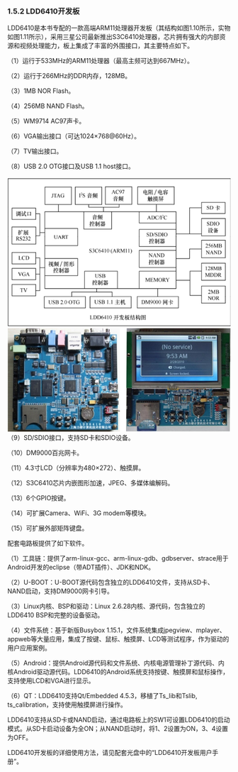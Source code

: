 ### 1.5.2 LDD6410开发板

LDD6410是本书专配的一款高端ARM11处理器开发板（其结构如图1.10所示，实物如图1.11所示），采用三星公司最新推出S3C6410处理器，芯片拥有强大的内部资源和视频处理能力，板上集成了丰富的外围接口，其主要特点如下。

（1）运行于533MHz的ARM11处理器（最高主频可达到667MHz）。

（2）运行于266MHz的DDR内存，128MB。

（3）1MB NOR Flash。

（4）256MB NAND Flash。

（5）WM9714 AC97声卡。

（6）VGA输出接口（可达1024×768@60Hz）。

（7）TV输出接口。

（8）USB 2.0 OTG接口及USB 1.1 host接口。



![P31_38106.jpg](../images/P31_38106.jpg)
![P31_38113.jpg](../images/P31_38113.jpg)
（9）SD/SDIO接口，支持SD卡和SDIO设备。

（10）DM9000百兆网卡。

（11）4.3寸LCD（分辨率为480×272）、触摸屏。

（12）S3C6410芯片内嵌图形加速，JPEG、多媒体编解码。

（13）6个GPIO按键。

（14）可扩展Camera、WiFi、3G modem等模块。

（15）可扩展外部矩阵键盘。

配套电路板提供了如下软件。

（1）工具链：提供了arm-linux-gcc、arm-linux-gdb、gdbserver、strace用于Android开发的eclipse（带ADT插件）、JDK和NDK。

（2）U-BOOT：U-BOOT源代码包含独立的LDD6410文件，支持从SD卡、NAND启动，支持DM9000网卡引导。

（3）Linux内核、BSP和驱动：Linux 2.6.28内核、源代码，包含独立的LDD6410 BSP和完整的设备驱动。

（4）文件系统：基于新版Busybox 1.15.1，文件系统集成jpegview、mplayer、appweb等大量应用，集成了按键、鼠标、触摸屏、LCD等测试程序，作为驱动的用户应用案例。

（5）Android：提供Android源代码和文件系统、内核电源管理补丁源代码、内核Android驱动源代码。LDD6410的Android系统支持按键、触摸屏和鼠标操作，支持使用LCD和VGA进行显示。

（6）QT：LDD6410支持Qt/Embedded 4.5.3，移植了Ts_lib和Tslib, ts_calibration，支持使用触摸屏进行操作。

LDD6410支持从SD卡或NAND启动，通过电路板上的SW1可设置LDD6410的启动模式。从SD卡启动设备为全ON；从NAND启动时，将1、2设置为ON，3、4设置为OFF。

LDD6410开发板的详细使用方法，请见配套光盘中的“LDD6410开发板用户手册”。

